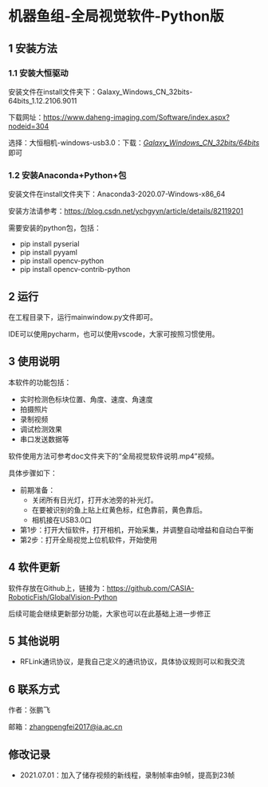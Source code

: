 # 机器鱼组-全局视觉软件-Python版

## 1 安装方法

### 1.1 安装大恒驱动

安装文件在install文件夹下：Galaxy_Windows_CN_32bits-64bits_1.12.2106.9011

下载网址：https://www.daheng-imaging.com/Software/index.aspx?nodeid=304

选择：大恒相机-windows-usb3.0：下载：[*Galaxy_Windows_CN_32bits/64bits*](javascript:;) 即可

### 1.2 安装Anaconda+Python+包

安装文件在install文件夹下：Anaconda3-2020.07-Windows-x86_64

安装方法请参考：https://blog.csdn.net/ychgyyn/article/details/82119201

需要安装的python包，包括：

- pip install pyserial
- pip install pyyaml
- pip install opencv-python
- pip install opencv-contrib-python

## 2 运行

在工程目录下，运行mainwindow.py文件即可。

IDE可以使用pycharm，也可以使用vscode，大家可按照习惯使用。

## 3 使用说明

本软件的功能包括：

- 实时检测色标块位置、角度、速度、角速度
- 拍摄照片
- 录制视频
- 调试检测效果
- 串口发送数据等

软件使用方法可参考doc文件夹下的“全局视觉软件说明.mp4”视频。

具体步骤如下：

- 前期准备：
  - 关闭所有日光灯，打开水池旁的补光灯。
  - 在要被识别的鱼上贴上红黄色标，红色靠前，黄色靠后。
  - 相机接在USB3.0口
- 第1步：打开大恒软件，打开相机，开始采集，并调整自动增益和自动白平衡
- 第2步：打开全局视觉上位机软件，开始使用

## 4 软件更新

软件存放在Github上，链接为：https://github.com/CASIA-RoboticFish/GlobalVision-Python

后续可能会继续更新部分功能，大家也可以在此基础上进一步修正

## 5 其他说明

- RFLink通讯协议，是我自己定义的通讯协议，具体协议规则可以和我交流

## 6 联系方式

作者：张鹏飞

邮箱：zhangpengfei2017@ia.ac.cn

## 修改记录

- 2021.07.01：加入了储存视频的新线程，录制帧率由9帧，提高到23帧